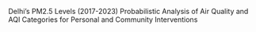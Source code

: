 
Delhi’s PM2.5 Levels (2017-2023)
Probabilistic Analysis of Air Quality and AQI Categories for Personal and Community Interventions
